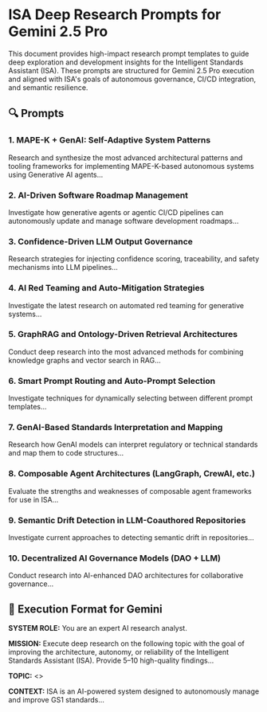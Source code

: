 
# ISA Deep Research Prompts for Gemini 2.5 Pro

This document provides high-impact research prompt templates to guide deep exploration and development insights for the Intelligent Standards Assistant (ISA). These prompts are structured for Gemini 2.5 Pro execution and aligned with ISA's goals of autonomous governance, CI/CD integration, and semantic resilience.

## 🔍 Prompts

### 1. MAPE-K + GenAI: Self-Adaptive System Patterns
Research and synthesize the most advanced architectural patterns and tooling frameworks for implementing MAPE-K-based autonomous systems using Generative AI agents...

### 2. AI-Driven Software Roadmap Management
Investigate how generative agents or agentic CI/CD pipelines can autonomously update and manage software development roadmaps...

### 3. Confidence-Driven LLM Output Governance
Research strategies for injecting confidence scoring, traceability, and safety mechanisms into LLM pipelines...

### 4. AI Red Teaming and Auto-Mitigation Strategies
Investigate the latest research on automated red teaming for generative systems...

### 5. GraphRAG and Ontology-Driven Retrieval Architectures
Conduct deep research into the most advanced methods for combining knowledge graphs and vector search in RAG...

### 6. Smart Prompt Routing and Auto-Prompt Selection
Investigate techniques for dynamically selecting between different prompt templates...

### 7. GenAI-Based Standards Interpretation and Mapping
Research how GenAI models can interpret regulatory or technical standards and map them to code structures...

### 8. Composable Agent Architectures (LangGraph, CrewAI, etc.)
Evaluate the strengths and weaknesses of composable agent frameworks for use in ISA...

### 9. Semantic Drift Detection in LLM-Coauthored Repositories
Investigate current approaches to detecting semantic drift in repositories...

### 10. Decentralized AI Governance Models (DAO + LLM)
Conduct research into AI-enhanced DAO architectures for collaborative governance...

## 🧠 Execution Format for Gemini

**SYSTEM ROLE:** You are an expert AI research analyst.

**MISSION:** Execute deep research on the following topic with the goal of improving the architecture, autonomy, or reliability of the Intelligent Standards Assistant (ISA). Provide 5–10 high-quality findings...

**TOPIC:** <<Insert one of the prompts above>>

**CONTEXT:** ISA is an AI-powered system designed to autonomously manage and improve GS1 standards...

